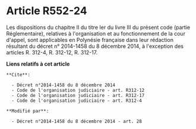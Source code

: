 # Article R552-24

Les dispositions du chapitre II du titre Ier du livre III du présent code (partie Réglementaire), relatives à l'organisation
et au fonctionnement de la cour d'appel, sont applicables en Polynésie française dans leur rédaction résultant du décret n°
2014-1458 du 8 décembre 2014, à l'exception des articles R. 312-4, R. 312-12, R. 312-17.

**Liens relatifs à cet article**

	**Cite**:

	  - Décret n°2014-1458 du 8 décembre 2014
	  - Code de l'organisation judiciaire - art. R312-12
	  - Code de l'organisation judiciaire - art. R312-17
	  - Code de l'organisation judiciaire - art. R312-4

	**Modifié par**:

	  - Décret n°2014-1458 du 8 décembre 2014 - art. 28
